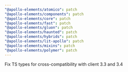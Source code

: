 ```yaml
---
"@apollo-elements/atomico": patch
"@apollo-elements/components": patch
"@apollo-elements/core": patch
"@apollo-elements/fast": patch
"@apollo-elements/gluon": patch
"@apollo-elements/haunted": patch
"@apollo-elements/hybrids": patch
"@apollo-elements/lit-apollo": patch
"@apollo-elements/mixins": patch
"@apollo-elements/polymer": patch
---
```


Fix TS types for cross-compatibility with client 3.3 and 3.4

